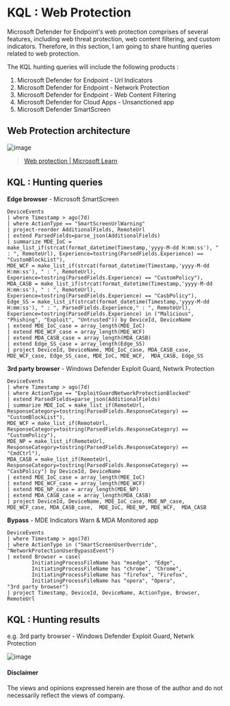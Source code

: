 # KQL : Web Protection
Microsoft Defender for Endpoint's web protection comprises of several features, including web threat protection, web content filtering, and custom indicators.
Therefore, in this section, I am going to share hunting queries related to web protection.

The KQL hunting queries will include the following products :
1. Microsoft Defender for Endpoint - Url Indicators
2. Microsoft Defender for Endpoint - Network Protection
3. Microsoft Defender for Endpoint - Web Content Filtering
4. Microsoft Defender for Cloud Apps - Unsanctioned app
5. Microsoft Defender SmartScreen


## Web Protection architecture
![image](https://user-images.githubusercontent.com/120234772/224228868-2dc0c0f9-1841-423b-a64b-f6d655192c92.png)
> [Web protection | Microsoft Learn](https://learn.microsoft.com/en-us/microsoft-365/security/defender-endpoint/web-protection-overview?view=o365-worldwide)


## KQL : Hunting queries
**Edge browser** - Microsoft SmartScreen
```kql
DeviceEvents
| where Timestamp > ago(7d)
| where ActionType == "SmartScreenUrlWarning"
| project-reorder AdditionalFields, RemoteUrl
| extend ParsedFields=parse_json(AdditionalFields)
| summarize MDE_IoC = make_list_if(strcat(format_datetime(Timestamp,'yyyy-M-dd H:mm:ss'), " : ", RemoteUrl), Experience=tostring(ParsedFields.Experience) == "CustomBlockList"), 
MDE_WCF = make_list_if(strcat(format_datetime(Timestamp,'yyyy-M-dd H:mm:ss'), " : ", RemoteUrl), Experience=tostring(ParsedFields.Experience) == "CustomPolicy"),
MDA_CASB = make_list_if(strcat(format_datetime(Timestamp,'yyyy-M-dd H:mm:ss'), " : ", RemoteUrl), Experience=tostring(ParsedFields.Experience) == "CasbPolicy"),
Edge_SS = make_list_if(strcat(format_datetime(Timestamp,'yyyy-M-dd H:mm:ss'), " : ", ParsedFields.Experience," : ", RemoteUrl), Experience=tostring(ParsedFields.Experience) in ("Malicious", "Phishing", "Exploit", "Untrusted")) by DeviceId, DeviceName
| extend MDE_IoC_case = array_length(MDE_IoC)
| extend MDE_WCF_case = array_length(MDE_WCF)
| extend MDA_CASB_case = array_length(MDA_CASB)
| extend Edge_SS_case = array_length(Edge_SS)
| project DeviceId, DeviceName, MDE_IoC_case, MDA_CASB_case, MDE_WCF_case, Edge_SS_case, MDE_IoC, MDE_WCF,  MDA_CASB, Edge_SS
```

**3rd party browser** - Windows Defender Exploit Guard, Netwrk Protection
```kql
DeviceEvents
| where Timestamp > ago(7d)
| where ActionType == "ExploitGuardNetworkProtectionBlocked"
| extend ParsedFields=parse_json(AdditionalFields)
| summarize MDE_IoC = make_list_if(RemoteUrl, ResponseCategory=tostring(ParsedFields.ResponseCategory) == "CustomBlockList"), 
MDE_WCF = make_list_if(RemoteUrl, ResponseCategory=tostring(ParsedFields.ResponseCategory) == "CustomPolicy"),
MDE_NP = make_list_if(RemoteUrl, ResponseCategory=tostring(ParsedFields.ResponseCategory) == "CmdCtrl"),
MDA_CASB = make_list_if(RemoteUrl, ResponseCategory=tostring(ParsedFields.ResponseCategory) == "CasbPolicy") by DeviceId, DeviceName
| extend MDE_IoC_case = array_length(MDE_IoC)
| extend MDE_WCF_case = array_length(MDE_WCF)
| extend MDE_NP_case = array_length(MDE_NP)
| extend MDA_CASB_case = array_length(MDA_CASB)
| project DeviceId, DeviceName, MDE_IoC_case, MDE_NP_case, MDE_WCF_case, MDA_CASB_case,  MDE_IoC, MDE_NP, MDE_WCF,  MDA_CASB
```

**Bypass** - MDE Indicators Warn & MDA Monitored app
```kql
DeviceEvents
| where Timestamp > ago(7d)
| where ActionType in ("SmartScreenUserOverride", "NetworkProtectionUserBypassEvent")
| extend Browser = case(
        InitiatingProcessFileName has "msedge", "Edge",
        InitiatingProcessFileName has "chrome", "Chrome", 
        InitiatingProcessFileName has "firefox", "Firefox",
        InitiatingProcessFileName has "opera", "Opera",
"3rd party browser")
| project Timestamp, DeviceId, DeviceName, ActionType, Browser, RemoteUrl
```
## KQL : Hunting results
e.g. 3rd party browser - Windows Defender Exploit Guard, Netwrk Protection

![image](https://github.com/LearningKijo/KQL/assets/120234772/5de6b732-3204-46a9-a7b2-58b4e07f6eb7)

#### Disclaimer
The views and opinions expressed herein are those of the author and do not necessarily reflect the views of company.

